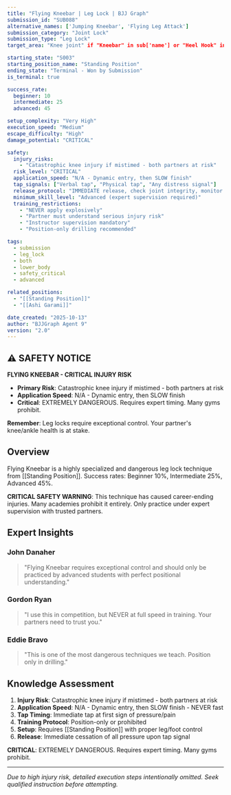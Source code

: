 ```yaml
---
title: "Flying Kneebar | Leg Lock | BJJ Graph"
submission_id: "SUB088"
alternative_names: ['Jumping Kneebar', 'Flying Leg Attack']
submission_category: "Joint Lock"
submission_type: "Leg Lock"
target_area: "Knee joint" if "Kneebar" in sub['name'] or "Heel Hook" in sub['name'] else "Ankle and foot"

starting_state: "S003"
starting_position_name: "Standing Position"
ending_state: "Terminal - Won by Submission"
is_terminal: true

success_rate:
  beginner: 10
  intermediate: 25
  advanced: 45

setup_complexity: "Very High"
execution_speed: "Medium"
escape_difficulty: "High"
damage_potential: "CRITICAL"

safety:
  injury_risks:
    - "Catastrophic knee injury if mistimed - both partners at risk"
  risk_level: "CRITICAL"
  application_speed: "N/A - Dynamic entry, then SLOW finish"
  tap_signals: ["Verbal tap", "Physical tap", "Any distress signal"]
  release_protocol: "IMMEDIATE release, check joint integrity, monitor for injury"
  minimum_skill_level: "Advanced (expert supervision required)"
  training_restrictions:
    - "NEVER apply explosively"
    - "Partner must understand serious injury risk"
    - "Instructor supervision mandatory"
    - "Position-only drilling recommended"

tags:
  - submission
  - leg_lock
  - both
  - lower_body
  - safety_critical
  - advanced

related_positions:
  - "[[Standing Position]]"
  - "[[Ashi Garami]]"

date_created: "2025-10-13"
author: "BJJGraph Agent 9"
version: "2.0"
---
```


## ⚠️ SAFETY NOTICE

**FLYING KNEEBAR - CRITICAL INJURY RISK**

- **Primary Risk**: Catastrophic knee injury if mistimed - both partners at risk
- **Application Speed**: N/A - Dynamic entry, then SLOW finish
- **Critical**: EXTREMELY DANGEROUS. Requires expert timing. Many gyms prohibit.

**Remember**: Leg locks require exceptional control. Your partner's knee/ankle health is at stake.

## Overview

Flying Kneebar is a highly specialized and dangerous leg lock technique from [[Standing Position]]. Success rates: Beginner 10%, Intermediate 25%, Advanced 45%.

**CRITICAL SAFETY WARNING**: This technique has caused career-ending injuries. Many academies prohibit it entirely. Only practice under expert supervision with trusted partners.

## Expert Insights

### John Danaher
> "Flying Kneebar requires exceptional control and should only be practiced by advanced students with perfect positional understanding."

### Gordon Ryan
> "I use this in competition, but NEVER at full speed in training. Your partners need to trust you."

### Eddie Bravo
> "This is one of the most dangerous techniques we teach. Position only in drilling."

## Knowledge Assessment

1. **Injury Risk**: Catastrophic knee injury if mistimed - both partners at risk
2. **Application Speed**: N/A - Dynamic entry, then SLOW finish - NEVER fast
3. **Tap Timing**: Immediate tap at first sign of pressure/pain
4. **Training Protocol**: Position-only or prohibited
5. **Setup**: Requires [[Standing Position]] with proper leg/foot control
6. **Release**: Immediate cessation of all pressure upon tap signal

**CRITICAL**: EXTREMELY DANGEROUS. Requires expert timing. Many gyms prohibit.

---

*Due to high injury risk, detailed execution steps intentionally omitted. Seek qualified instruction before attempting.*
